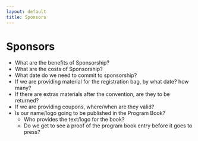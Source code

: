 ```yaml
---
layout: default
title: Sponsors
---
```


# Sponsors

* What are the benefits of Sponsorship?
* What are the costs of Sponsorship?
* What date do we need to commit to sponsorship?
* If we are providing material for the registration bag, by what date? how many?
* If there are extras materials after the convention, are they to be returned?
* If we are providing coupons, where/when are they valid?
* Is our name/logo going to be published in the Program Book?
  * Who provides the text/logo for the book?
  * Do we get to see a proof of the program book entry before it goes to press?
